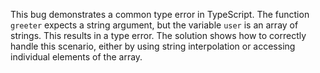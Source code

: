 This bug demonstrates a common type error in TypeScript. The function `greeter` expects a string argument, but the variable `user` is an array of strings.  This results in a type error. The solution shows how to correctly handle this scenario, either by using string interpolation or accessing individual elements of the array.